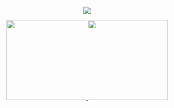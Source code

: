 <p align="center">
  <img src="https://readme-typing-svg.demolab.com?font=Monocraft&repeat=false&center=true&lines=Hello,+friend">
</p>

<div align="center">
  <a href="https://github.com/getuliobr">
  <img height="180em" src="https://github-readme-stats.vercel.app/api?username=getuliobr&show_icons=true&include_all_commits=true&count_private=true&theme=dark"/>
  <img height="180em" src="https://github-readme-stats.vercel.app/api/top-langs/?username=getuliobr&show_icons=true&include_all_commits=true&count_private=true&theme=dark"/>
</div>


<!--
**getuliobr/getuliobr** is a ✨ _special_ ✨ repository because its `README.md` (this file) appears on your GitHub profile.

Here are some ideas to get you started:




-->
